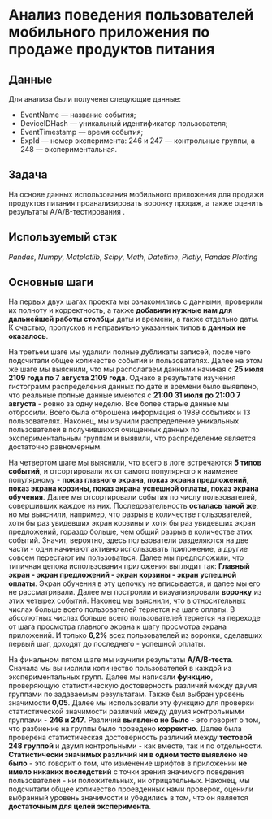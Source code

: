 # Анализ поведения пользователей мобильного приложения по продаже продуктов питания


## Данные

Для анализа были получены следующие данные:
- EventName — название события;
- DeviceIDHash — уникальный идентификатор пользователя;
- EventTimestamp — время события;
- ExpId — номер эксперимента: 246 и 247 — контрольные группы, а 248 — экспериментальная.
	
## Задача

На основе данных использования мобильного приложения для продажи продуктов питания проанализировать воронку продаж, а также оценить результаты A/A/B-тестирования .

## Используемый стэк
*Pandas*, *Numpy*, *Matplotlib*, *Scipy*, *Math*, *Datetime*, *Plotly*, *Pandas Plotting*

## Основные шаги

На первых двух шагах проекта мы ознакомились с данными, проверили их полноту и корректность, а также <b>добавили нужные нам для дальнейшей работы столбцы</b> даты и времени, а также отдельно даты. К счастью, пропусков и неправильно указанных типов <b>в данных не оказалось</b>.

На третьем шаге мы удалили полные дубликаты записей, после чего подсчитали общее количество событий и пользователях. Далее на этом же шаге мы выяснили, что мы располагаем данными начиная с <b>25 июля 2109 года по 7 августа 2109 года</b>. Однако в результате изучения гистограмм распределения данных по дате и времени было выявлено, что реальные полные данные имеются с <b>21:00 31 июля до 21:00 7 августа</b> - ровно за одну неделю. Все более старые данные мы отбросили. Всего была отброшена информация о 1989 событиях и 13 пользователях. Наконец, мы изучили распределение уникальных пользователей в получившихся очищенных данных по экспериментальным группам и выявили, что распределение является достаточно равномерным.

На четвертом шаге мы выяснили, что всего в логе встречаются <b>5 типов событий</b>, и отсортировали их от самого популярного к наименее популярному - <b>показ главного экрана, показ экрана предложений, показ экрана корзины, показ экрана успешной оплаты, показ экрана обучения</b>. Далее мы отсортировали события по числу пользователей, совершивших каждое из них. Последовательность <b>осталась такой же</b>, но мы выяснили, например, что разрыв в количестве пользователей, хотя бы раз увидевших экран корзины и хотя бы раз увидевших экран предложений, гораздо больше, чем общий разрыв в количестве этих событий. Значит, вероятно, здесь пользователи разделяются на две части - одни начинают активно использовать приложение, а другие совсем перестают им пользоваться. Далее мы предположили, что типичная цепока использования приложения выглядит так: <b>Главный экран - экран предложений - экран корзины - экран успешной оплаты</b>. Экран обучения в эту цепочку не вписывается, и далее мы его не рассматривали. Далее мы построили и визуализировали <b>воронку</b> из этих четырех событий. Наконец мы выяснили, что в относительных числах больше всего пользователей теряется на шаге оплаты. В абсолютных числах больше всего пользователей теряется на переходе от шага просмотра главного экрана к шагу просмотра экрана приложений. И только <b>6,2%</b> всех пользователей из воронки, сделавших первый шаг, доходят до последнего - успешной оплаты.

На финальном пятом шаге мы изучили результаты <b>A/A/B-теста</b>. Сначала мы вычислили количество пользователей в каждой из экспериментальных групп. Далее мы написали <b>функцию</b>, проверяющую статистическую достоверность различий между двумя группами по задаваемым результатам. Также был выбран уровень значимости <b>0,05</b>. Далее мы использовали эту функцию для проверки статистической значимости различий между двумя контрольными группами - <b>246 и 247</b>. Различий <b>выявлено не было</b> - это говорит о том, что разбиение на группы было проведено <b>корректно</b>. Далее была проверена статистическая достоверность различий между <b>тестовой 248 группой</b> и двумя контрольными - как вместе, так и по отдельности. <b>Статистически значимых различий ни в одном тесте выявлено не было</b> - это говорит о том, что изменение шрифтов в приложении <b>не имело никаких последствий</b> с точки зрения значимого поведения пользователей - ни положительных, ни отрицательных. Наконец, мы подсчитали общее количество проевденных нами проверок, оценили выбранный уровень значимости и убедились в том, что он является <b>достаточным для целей эксперимента</b>.